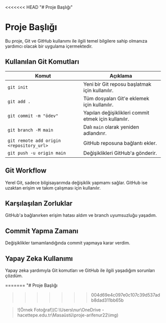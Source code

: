 <<<<<<< HEAD
"# Proje Başlığı" 
# Proje Başlığı
Bu proje, Git ve GitHub kullanımı ile ilgili temel bilgilere sahip olmanıza yardımcı olacak bir uygulama içermektedir.

## Kullanılan Git Komutları

| **Komut**                                       | **Açıklama**                                                                                     |
|-------------------------------------------------|--------------------------------------------------------------------------------------------------|
| `git init`                                      | Yeni bir Git reposu başlatmak için kullanılır.                                                     |
| `git add .`                                     | Tüm dosyaları Git'e eklemek için kullanılır.                                                      |
| `git commit -m "ödev"`                          | Yapılan değişiklikleri commit etmek için kullanılır.                                               |
| `git branch -M main`                            | Dalı `main` olarak yeniden adlandırır.                                                           |
| `git remote add origin <repository_url>`        | GitHub reposuna bağlantı ekler.                                                                  |
| `git push -u origin main`                       | Değişiklikleri GitHub'a gönderir.                                                                 |


## Git Workflow

Yerel Git, sadece bilgisayarımda değişiklik yapmamı sağlar. GitHub ise uzaktan erişim ve takım çalışması için kullanılır.

## Karşılaşılan Zorluklar

GitHub'a bağlanırken erişim hatası aldım ve branch uyumsuzluğu yaşadım.

## Commit Yapma Zamanı

Değişiklikler tamamlandığında commit yapmaya karar verdim.

## Yapay Zeka Kullanımı

Yapay zeka yardımıyla Git komutları ve GitHub ile ilgili yaşadığım sorunları çözdüm.

=======
"# Proje Başlığı
>>>>>>> 004d69e4c097e0c107c39d537adb8dad311bb65b

>![Örnek Fotoğraf](C:\Users\nur\OneDrive - hacettepe.edu.tr\Masaüstü\proje-arifenur22\img)
